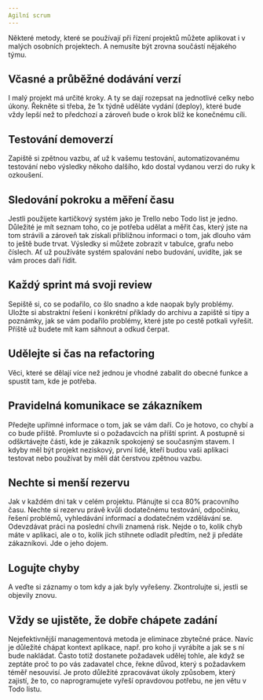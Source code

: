 ```yaml
---
Agilní scrum
---
```


Některé metody, které se používají při řízení projektů můžete aplikovat i v malých osobních projektech. A nemusíte být zrovna součástí nějakého týmu.
## Včasné a průběžné dodávání verzí
I malý projekt má určité kroky. A ty se dají rozepsat na jednotlivé celky nebo úkony. Řekněte si třeba, že 1x týdně uděláte vydání (deploy), které bude vždy lepší než to předchozí a zároveň bude o krok blíž ke konečnému cíli.
## Testování demoverzí
Zapiště si zpětnou vazbu, ať už k vašemu testování, automatizovanému testování nebo výsledky někoho dalšího, kdo dostal vydanou verzi do ruky k ozkoušení.
## Sledování pokroku a měření času
Jestli použijete kartičkový systém jako je Trello nebo Todo list je jedno. Důležité je mít seznam toho, co je potřeba udělat a měřit čas, který jste na tom strávili a zároveň tak získali přibližnou informaci o tom, jak dlouho vám to ještě bude trvat. Výsledky si můžete zobrazit v tabulce, grafu nebo číslech. Ať už používáte systém spalování nebo budování, uvidíte, jak se vám proces daří řídit.
## Každý sprint má svoji review
Sepiště si, co se podařilo, co šlo snadno a kde naopak byly problémy. Uložte si abstraktní řešení i konkrétní příklady do archivu a zapiště si tipy a poznámky, jak se vám podařilo problémy, které jste po cestě potkali vyřešit. Příště už budete mít kam sáhnout a odkud čerpat.
## Udělejte si čas na refactoring
Věci, které se dělají více než jednou je vhodné zabalit do obecné funkce a spustit tam, kde je potřeba.
## Pravidelná komunikace se zákazníkem
Předejte upřímné informace o tom, jak se vám daří. Co je hotovo, co chybí a co bude příště. Promluvte si o požadavcích na příští sprint. A postupně si odškrtávejte části, kde je zákazník spokojený se současným stavem. I kdyby měl být projekt neziskový, první lidé, kteří budou vaši aplikaci testovat nebo používat by měli dát čerstvou zpětnou vazbu.
## Nechte si menší rezervu
Jak v každém dni tak v celém projektu. Plánujte si cca 80% pracovního času. Nechte si rezervu právě kvůli dodatečnému testování, odpočinku, řešení problémů, vyhledávání informací a dodatečném vzdělávání se. Odevzdávat práci na poslední chvíli znamená risk. Nejde o to, kolik chyb máte v aplikaci, ale o to, kolik jich stihnete odladit předtím, než ji předáte zákazníkovi. Jde o jeho dojem.
## Logujte chyby
A veďte si záznamy o tom kdy a jak byly vyřešeny. Zkontrolujte si, jestli se objevily znovu.
## Vždy se ujistěte, že dobře chápete zadání
Nejefektivnější managementová metoda je eliminace zbytečné práce. Navíc je důležité chápat kontext aplikace, např. pro koho ji vyrábíte a jak se s ní bude nakládat. Často totiž dostanete požadavek udělej tohle, ale když se zeptáte proč to po vás zadavatel chce, řekne důvod, který s požadavkem téměř nesouvisí. Je proto důležité zpracovávat úkoly způsobem, který zajistí, že to, co naprogramujete vyřeší opravdovou potřebu, ne jen větu v Todo listu.